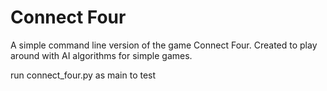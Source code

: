 # Connect Four

A simple command line version of the game Connect Four. Created to play around with AI algorithms for simple games.

run connect\_four.py as main to test

